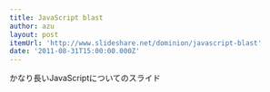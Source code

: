 ```yaml
---
title: JavaScript blast
author: azu
layout: post
itemUrl: 'http://www.slideshare.net/dominion/javascript-blast'
date: '2011-08-31T15:00:00.000Z'
---
```

かなり長いJavaScriptについてのスライド
